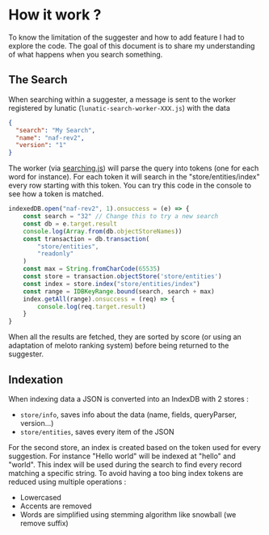 # How it work ?

To know the limitation of the suggester and how to add feature I had to explore the code. 
The goal of this document is to share my understanding of what happens when you search something.

## The Search

When searching within a suggester, a message is sent to the worker registered by lunatic (`lunatic-search-worker-XXX.js`) with the data

```json
{
  "search": "My Search",
  "name": "naf-rev2",
  "version": "1"
}
```

The worker (via [searching.js](https://github.com/InseeFr/Lunatic/blob/2.7/src/utils/suggester-workers/searching/searching.js#L55-L67)) will parse the query into tokens (one for each word for instance). For each token it will search in the "store/entities/index" every row starting with this token. You can try this code in the console to see how a token is matched.

```js
indexedDB.open("naf-rev2", 1).onsuccess = (e) => {
    const search = "32" // Change this to try a new search
    const db = e.target.result
    console.log(Array.from(db.objectStoreNames))
    const transaction = db.transaction(
        "store/entities",
        "readonly"
    )
    const max = String.fromCharCode(65535)
    const store = transaction.objectStore('store/entities')
    const index = store.index("store/entities/index")
    const range = IDBKeyRange.bound(search, search + max)
    index.getAll(range).onsuccess = (req) => {
        console.log(req.target.result)
    }
}
```

When all the results are fetched, they are sorted by score (or using an adaptation of meloto ranking system) before being returned to the suggester.

## Indexation

When indexing data a JSON is converted into an IndexDB with 2 stores : 

- `store/info`, saves info about the data (name, fields, queryParser, version...)
- `store/entities`, saves every item of the JSON 

For the second store, an index is created based on the token used for every suggestion. For instance "Hello world" will be indexed at "hello" and "world". This index will be used during the search to find every record matching a specific string. To avoid having a too bing index tokens are reduced using multiple operations :

- Lowercased
- Accents are removed
- Words are simplified using stemming algorithm like snowball (we remove suffix)
